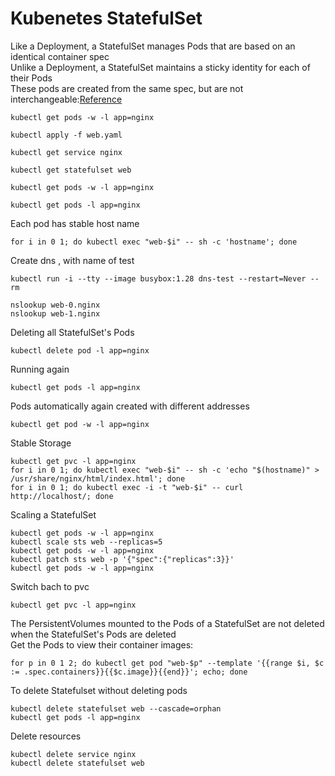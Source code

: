 # Kubenetes StatefulSet
Like a Deployment, a StatefulSet manages Pods that are based on an identical container spec<br>
Unlike a Deployment, a StatefulSet maintains a sticky identity for each of their Pods<br>
These pods are created from the same spec, but are not interchangeable:[Reference](https://kubernetes.io/docs/concepts/workloads/controllers/statefulset/)<br>
```
kubectl get pods -w -l app=nginx
```
```
kubectl apply -f web.yaml
```
```
kubectl get service nginx
```
```
kubectl get statefulset web
```
```
kubectl get pods -w -l app=nginx
```
```
kubectl get pods -l app=nginx
```
Each pod has stable host name 
```
for i in 0 1; do kubectl exec "web-$i" -- sh -c 'hostname'; done
```
Create dns , with name of test
```
kubectl run -i --tty --image busybox:1.28 dns-test --restart=Never --rm
```
```
nslookup web-0.nginx
nslookup web-1.nginx
```
Deleting all StatefulSet's Pods
```
kubectl delete pod -l app=nginx
```
Running again 
```
kubectl get pods -l app=nginx
```
Pods automatically again created with different addresses 
```
kubectl get pod -w -l app=nginx
```
Stable Storage 
```
kubectl get pvc -l app=nginx
for i in 0 1; do kubectl exec "web-$i" -- sh -c 'echo "$(hostname)" > /usr/share/nginx/html/index.html'; done
for i in 0 1; do kubectl exec -i -t "web-$i" -- curl http://localhost/; done
```
Scaling a StatefulSet
```
kubectl get pods -w -l app=nginx
kubectl scale sts web --replicas=5
kubectl get pods -w -l app=nginx
kubectl patch sts web -p '{"spec":{"replicas":3}}'
kubectl get pods -w -l app=nginx
```
Switch bach to pvc
```
kubectl get pvc -l app=nginx
```
The PersistentVolumes mounted to the Pods of a StatefulSet are not deleted 
when the StatefulSet's Pods are deleted<br>
Get the Pods to view their container images:
```
for p in 0 1 2; do kubectl get pod "web-$p" --template '{{range $i, $c := .spec.containers}}{{$c.image}}{{end}}'; echo; done
```
To delete Statefulset without deleting pods
```
kubectl delete statefulset web --cascade=orphan
kubectl get pods -l app=nginx
```
Delete resources
```
kubectl delete service nginx
kubectl delete statefulset web
```